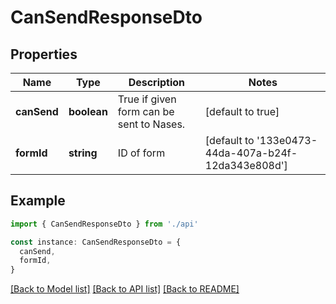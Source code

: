 # CanSendResponseDto

## Properties

| Name        | Type        | Description                              | Notes                                               |
| ----------- | ----------- | ---------------------------------------- | --------------------------------------------------- |
| **canSend** | **boolean** | True if given form can be sent to Nases. | [default to true]                                   |
| **formId**  | **string**  | ID of form                               | [default to '133e0473-44da-407a-b24f-12da343e808d'] |

## Example

```typescript
import { CanSendResponseDto } from './api'

const instance: CanSendResponseDto = {
  canSend,
  formId,
}
```

[[Back to Model list]](../README.md#documentation-for-models) [[Back to API list]](../README.md#documentation-for-api-endpoints) [[Back to README]](../README.md)
